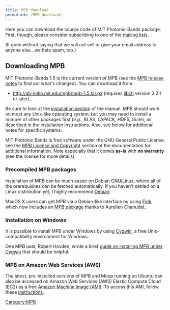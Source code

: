 ```yaml
---
title: MPB download
permalink: /MPB_download/
---
```


Here you can download the source code of MIT Photonic-Bands package. First, though, please consider subscribing to one of the [mailing lists](/MPB#Mailing_lists "wikilink").

(It goes without saying that we will not sell or give your email address to anyone else...we hate spam, too.)

Downloading MPB
---------------

MIT Photonic-Bands 1.5 is the current version of MPB (see the [MPB release notes](/MPB_release_notes "wikilink") to find out what's changed). You can download it from:

-   <http://ab-initio.mit.edu/mpb/mpb-1.5.tar.gz> (requires [libctl](/libctl "wikilink") version 3.2.1 or later).

Be sure to look at the [installation section](/MPB_Installation "wikilink") of the manual. MPB should work on most any Unix-like operating system, but you may need to install a number of other packages first (*e.g.*, BLAS, LAPACK, HDF5, Guile), as described in the installation instructions. Also, see below for additional notes for specific systems.

MIT Photonic Bands is free software under the GNU General Public License; see the [MPB License and Copyright](/MPB_License_and_Copyright "wikilink") section of the documentation for additional information. Note especially that it comes **as-is** with **no warranty** (see the license for more details)

### Precompiled MPB packages

Installation of MPB can be much [easier on Debian GNU/Linux](/MPB_on_Debian "wikilink"), where all of the prerequisites can be fetched automatically. If you haven't settled on a Linux distribution yet, I highly recommend [Debian](http://www.debian.org/).

MacOS X users can get MPB via a Debian-like interface by using [Fink](http://fink.sourceforge.net/), which now includes an [MPB package](http://fink.sourceforge.net/pdb/package.php/mpb) thanks to Aurelien Chanudet.

### Installation on Windows

It is possible to install MPB under Windows by using [Cygwin](/w:Cygwin "wikilink"), a free Unix-compatibility environment for Windows.

One MPB user, Robert Hovden, wrote a brief [guide on installing MPB under Cygwin](http://robert.hovden.googlepages.com/MPBonCygwin.pdf) that should be helpful.

### MPB on Amazon Web Services (AWS)

The latest, pre-installed versions of MPB and Meep running on Ubuntu can also be accessed on Amazon Web Services (AWS) Elastic Compute Cloud (EC2) as a free [Amazon Machine Image (AMI)](https://aws.amazon.com/marketplace/pp/B01KHWH0AS). To access this AMI, follow these [instructions](http://www.simpetuscloud.com/launchsims.html).

[Category:MPB](/Category:MPB "wikilink")